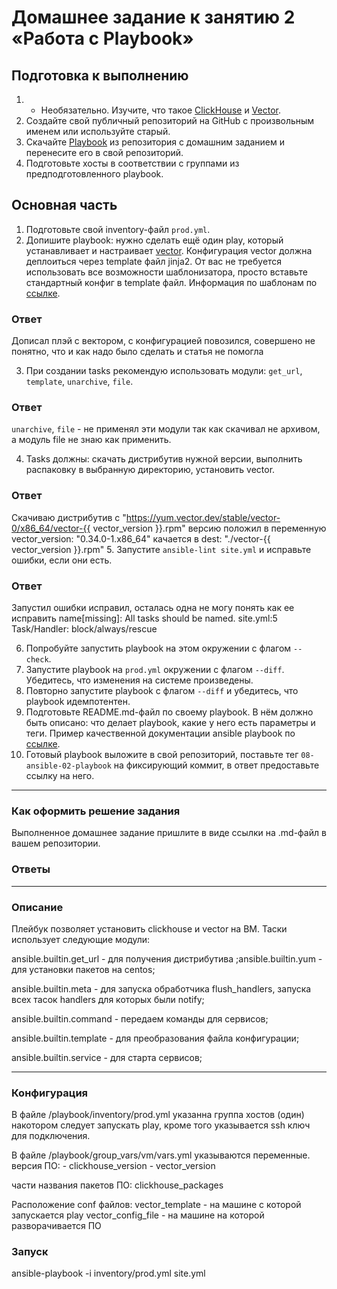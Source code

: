 # Домашнее задание к занятию 2 «Работа с Playbook»

## Подготовка к выполнению

1. * Необязательно. Изучите, что такое [ClickHouse](https://www.youtube.com/watch?v=fjTNS2zkeBs) и [Vector](https://www.youtube.com/watch?v=CgEhyffisLY).
2. Создайте свой публичный репозиторий на GitHub с произвольным именем или используйте старый.
3. Скачайте [Playbook](./playbook/) из репозитория с домашним заданием и перенесите его в свой репозиторий.
4. Подготовьте хосты в соответствии с группами из предподготовленного playbook.

## Основная часть

1. Подготовьте свой inventory-файл `prod.yml`.
2. Допишите playbook: нужно сделать ещё один play, который устанавливает и настраивает [vector](https://vector.dev). Конфигурация vector должна деплоиться через template файл jinja2. От вас не требуется использовать все возможности шаблонизатора, просто вставьте стандартный конфиг в template файл. Информация по шаблонам по [ссылке](https://www.dmosk.ru/instruktions.php?object=ansible-nginx-install).

### Ответ

Дописал плэй с вектором, с конфигурацией повозился, совершено не понятно, что и как надо было сделать и статья не помогла

3. При создании tasks рекомендую использовать модули: `get_url`, `template`, `unarchive`, `file`.

### Ответ

`unarchive`, `file` - не применял эти модули так как скачивал не архивом, а модуль file не знаю как применить.

4. Tasks должны: скачать дистрибутив нужной версии, выполнить распаковку в выбранную директорию, установить vector.

### Ответ

Скачиваю дистрибутив с "https://yum.vector.dev/stable/vector-0/x86_64/vector-{{ vector_version }}.rpm" версию положил в переменную vector_version: "0.34.0-1.x86_64" качается в dest: "./vector-{{ vector_version }}.rpm"
5. Запустите `ansible-lint site.yml` и исправьте ошибки, если они есть.

### Ответ

Запустил ошибки исправил, осталась одна не могу понять как ее исправить
name[missing]: All tasks should be named.
site.yml:5 Task/Handler: block/always/rescue 

6. Попробуйте запустить playbook на этом окружении с флагом `--check`.
7. Запустите playbook на `prod.yml` окружении с флагом `--diff`. Убедитесь, что изменения на системе произведены.
8. Повторно запустите playbook с флагом `--diff` и убедитесь, что playbook идемпотентен.
9. Подготовьте README.md-файл по своему playbook. В нём должно быть описано: что делает playbook, какие у него есть параметры и теги. Пример качественной документации ansible playbook по [ссылке](https://github.com/opensearch-project/ansible-playbook).
10. Готовый playbook выложите в свой репозиторий, поставьте тег `08-ansible-02-playbook` на фиксирующий коммит, в ответ предоставьте ссылку на него.
---
### Как оформить решение задания
Выполненное домашнее задание пришлите в виде ссылки на .md-файл в вашем репозитории.


### Ответы
---
### Описание

Плейбук позволяет установить clickhouse и vector на ВМ.
Таски использует следующие модули:

ansible.builtin.get_url - для получения дистрибутива ;ansible.builtin.yum - для установки пакетов на сentos;

ansible.builtin.meta - для запуска обработчика  flush_handlers, запуска всех тасок handlers для которых были notify;

ansible.builtin.command - передаем команды для сервисов;

ansible.builtin.template - для преобразования файла конфигурации;

ansible.builtin.service - для старта сервисов;

---

### Конфигурация
В файле /playbook/inventory/prod.yml указанна группа хостов (один) накотором следует запускать play, кроме того указывается ssh ключ для подключения.

В файле /playbook/group_vars/vm/vars.yml указываются переменные.
версия ПО: 
    - clickhouse_version 
    - vector_version

части названия пакетов ПО:
clickhouse_packages

Расположение conf файлов:
vector_template - на машине с которой запускается play
vector_config_file -  на машине на которой разворачивается ПО

### Запуск
ansible-playbook -i inventory/prod.yml site.yml



